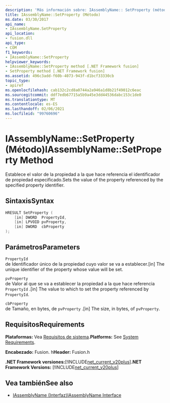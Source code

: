 ```yaml
---
description: 'Más información sobre: IAssemblyName:: SetProperty (método)'
title: IAssemblyName::SetProperty (Método)
ms.date: 03/30/2017
api_name:
- IAssemblyName.SetProperty
api_location:
- fusion.dll
api_type:
- COM
f1_keywords:
- IAssemblyName::SetProperty
helpviewer_keywords:
- IAssemblyName::SetProperty method [.NET Framework fusion]
- SetProperty method [.NET Framework fusion]
ms.assetid: 496c3add-f60b-4073-943f-d1bcf33330cb
topic_type:
- apiref
ms.openlocfilehash: cab132c2cd8a0744a2a946a1d8b21f49012c6eac
ms.sourcegitcommit: ddf7edb67715a5b9a45e3dd44536dabc153c1de0
ms.translationtype: MT
ms.contentlocale: es-ES
ms.lasthandoff: 02/06/2021
ms.locfileid: "99760696"
---
```

# <a name="iassemblynamesetproperty-method"></a><span data-ttu-id="5fd4e-103">IAssemblyName::SetProperty (Método)</span><span class="sxs-lookup"><span data-stu-id="5fd4e-103">IAssemblyName::SetProperty Method</span></span>

<span data-ttu-id="5fd4e-104">Establece el valor de la propiedad a la que hace referencia el identificador de propiedad especificado.</span><span class="sxs-lookup"><span data-stu-id="5fd4e-104">Sets the value of the property referenced by the specified property identifier.</span></span>  
  
## <a name="syntax"></a><span data-ttu-id="5fd4e-105">Sintaxis</span><span class="sxs-lookup"><span data-stu-id="5fd4e-105">Syntax</span></span>  
  
```cpp  
HRESULT SetProperty (  
    [in] DWORD  PropertyId,  
    [in] LPVOID pvProperty,  
    [in] DWORD  cbProperty  
);  
```  
  
## <a name="parameters"></a><span data-ttu-id="5fd4e-106">Parámetros</span><span class="sxs-lookup"><span data-stu-id="5fd4e-106">Parameters</span></span>  

 `PropertyId`  
 <span data-ttu-id="5fd4e-107">de Identificador único de la propiedad cuyo valor se va a establecer.</span><span class="sxs-lookup"><span data-stu-id="5fd4e-107">[in] The unique identifier of the property whose value will be set.</span></span>  
  
 `pvProperty`  
 <span data-ttu-id="5fd4e-108">de Valor al que se va a establecer la propiedad a la que hace referencia `PropertyId` .</span><span class="sxs-lookup"><span data-stu-id="5fd4e-108">[in] The value to which to set the property referenced by `PropertyId`.</span></span>  
  
 `cbProperty`  
 <span data-ttu-id="5fd4e-109">de Tamaño, en bytes, de `pvProperty` .</span><span class="sxs-lookup"><span data-stu-id="5fd4e-109">[in] The size, in bytes, of `pvProperty`.</span></span>  
  
## <a name="requirements"></a><span data-ttu-id="5fd4e-110">Requisitos</span><span class="sxs-lookup"><span data-stu-id="5fd4e-110">Requirements</span></span>  

 <span data-ttu-id="5fd4e-111">**Plataformas:** Vea [Requisitos de sistema](../../get-started/system-requirements.md).</span><span class="sxs-lookup"><span data-stu-id="5fd4e-111">**Platforms:** See [System Requirements](../../get-started/system-requirements.md).</span></span>  
  
 <span data-ttu-id="5fd4e-112">**Encabezado:** Fusion. h</span><span class="sxs-lookup"><span data-stu-id="5fd4e-112">**Header:** Fusion.h</span></span>  
  
 <span data-ttu-id="5fd4e-113">**.NET Framework versiones:**[!INCLUDE[net_current_v20plus](../../../../includes/net-current-v20plus-md.md)]</span><span class="sxs-lookup"><span data-stu-id="5fd4e-113">**.NET Framework Versions:** [!INCLUDE[net_current_v20plus](../../../../includes/net-current-v20plus-md.md)]</span></span>  
  
## <a name="see-also"></a><span data-ttu-id="5fd4e-114">Vea también</span><span class="sxs-lookup"><span data-stu-id="5fd4e-114">See also</span></span>

- [<span data-ttu-id="5fd4e-115">IAssemblyName (Interfaz)</span><span class="sxs-lookup"><span data-stu-id="5fd4e-115">IAssemblyName Interface</span></span>](iassemblyname-interface.md)
